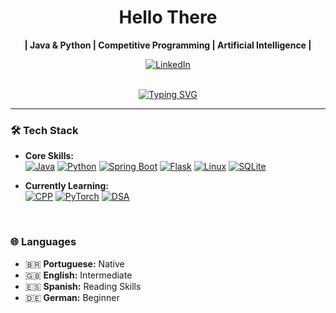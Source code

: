 <div align="center">
  <h1>Hello There</h1>
  <p>
    <b>| Java & Python | Competitive Programming | Artificial Intelligence |</b>
  </p>
  
  <a href="https://www.linkedin.com/in/pedro-arthur13/" target="_blank">
    <img src="https://img.shields.io/badge/LinkedIn-0077B5?style=for-the-badge&logo=linkedin&logoColor=white" alt="LinkedIn">
  </a>
</div>

<br>

<div align="center">
  
  [![Typing SVG](https://readme-typing-svg.demolab.com?font=Fira+Code&weight=600&size=25&pause=1000&color=58A6FF&center=true&vCenter=true&width=500&lines=Aspiring+AI+Researcher;Trying+to+be+a+good+person)](https://git.io/typing-svg)

</div>

---

### 🛠️ Tech Stack

- **Core Skills:**<br>
  <a href="#"><img alt="Java" src="https://img.shields.io/badge/Java-ED8B00?style=for-the-badge&logo=openjdk&logoColor=white"></a>
  <a href="#"><img alt="Python" src="https://img.shields.io/badge/Python-3776AB?style=for-the-badge&logo=python&logoColor=white"></a>
  <a href="#"><img alt="Spring Boot" src="https://img.shields.io/badge/Spring_Boot-6DB33F?style=for-the-badge&logo=spring-boot&logoColor=white"></a>
  <a href="#"><img alt="Flask" src="https://img.shields.io/badge/Flask-000000?style=for-the-badge&logo=flask&logoColor=white"></a>
  <a href="#"><img alt="Linux" src="https://img.shields.io/badge/Linux-000000?style=for-the-badge&logo=linux&logoColor=white"></a>
  <a href="#"><img alt="SQLite" src="https://img.shields.io/badge/SQLite-003B57?style=for-the-badge&logo=sqlite&logoColor=white"></a>

- **Currently Learning:**<br>
  <a href="#"><img alt="CPP" src="https://img.shields.io/badge/C++-00599C?style=for-the-badge&logo=C%2B%2B&logoColor=white"></a>
  <a href="#"><img alt="PyTorch" src="https://img.shields.io/badge/PyTorch-EE4C2C?style=for-the-badge&logo=pytorch&logoColor=white"></a>
  <a href="#"><img alt="DSA" src="https://img.shields.io/badge/DSA-2088C9?style=for-the-badge"></a>

<p>&nbsp;</p>

### 🌐 Languages
- 🇧🇷 **Portuguese:** Native
- 🇬🇧 **English:** Intermediate
- 🇪🇸 **Spanish:** Reading Skills
- 🇩🇪 **German:** Beginner
